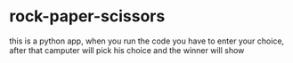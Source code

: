 # rock-paper-scissors
this is a python app, when you run the code you have to enter your choice, after that camputer will pick his choice and the winner will show

